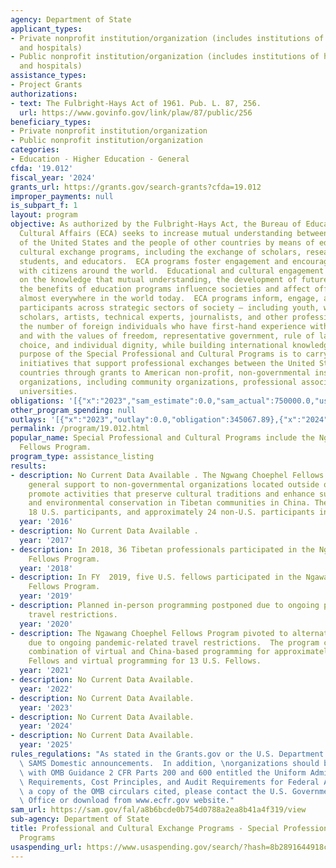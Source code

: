 ```yaml
---
agency: Department of State
applicant_types:
- Private nonprofit institution/organization (includes institutions of higher education
  and hospitals)
- Public nonprofit institution/organization (includes institutions of higher education
  and hospitals)
assistance_types:
- Project Grants
authorizations:
- text: The Fulbright-Hays Act of 1961. Pub. L. 87, 256.
  url: https://www.govinfo.gov/link/plaw/87/public/256
beneficiary_types:
- Private nonprofit institution/organization
- Public nonprofit institution/organization
categories:
- Education - Higher Education - General
cfda: '19.012'
fiscal_year: '2024'
grants_url: https://grants.gov/search-grants?cfda=19.012
improper_payments: null
is_subpart_f: 1
layout: program
objective: As authorized by the Fulbright-Hays Act, the Bureau of Educational and
  Cultural Affairs (ECA) seeks to increase mutual understanding between the people
  of the United States and the people of other countries by means of educational and
  cultural exchange programs, including the exchange of scholars, researchers, professionals,
  students, and educators.  ECA programs foster engagement and encourage dialogue
  with citizens around the world.  Educational and cultural engagement is premised
  on the knowledge that mutual understanding, the development of future leaders, and
  the benefits of education programs influence societies and affect official decision-making
  almost everywhere in the world today.  ECA programs inform, engage, and influence
  participants across strategic sectors of society – including youth, women, teachers,
  scholars, artists, technical experts, journalists, and other professionals – increasing
  the number of foreign individuals who have first-hand experience with Americans
  and with the values of freedom, representative government, rule of law, economic
  choice, and individual dignity, while building international knowledge among Americans.  The
  purpose of the Special Professional and Cultural Programs is to carry out Congressionally-directed
  initiatives that support professional exchanges between the United States and select
  countries through grants to American non-profit, non-governmental institutions and
  organizations, including community organizations, professional associations, and
  universities.
obligations: '[{"x":"2023","sam_estimate":0.0,"sam_actual":750000.0,"usa_spending_actual":337732.52},{"x":"2024","sam_estimate":0.0,"sam_actual":750000.0,"usa_spending_actual":275162.38},{"x":"2025","sam_estimate":0.0,"sam_actual":750000.0,"usa_spending_actual":2329.09}]'
other_program_spending: null
outlays: '[{"x":"2023","outlay":0.0,"obligation":345067.89},{"x":"2024","outlay":0.0,"obligation":278220.0},{"x":"2025","outlay":0.0,"obligation":3072.25}]'
permalink: /program/19.012.html
popular_name: Special Professional and Cultural Programs include the Ngawang Choephel
  Fellows Program.
program_type: assistance_listing
results:
- description: No Current Data Available . The Ngwang Choephel Fellows Program provides
    general support to non-governmental organizations located outside of China which
    promote activities that preserve cultural traditions and enhance sustainable development
    and environmental conservation in Tibetan communities in China. There were approximately
    18 U.S. participants, and approximately 24 non-U.S. participants in FY 2016.
  year: '2016'
- description: No Current Data Available .
  year: '2017'
- description: In 2018, 36 Tibetan professionals participated in the Ngawang Choephel
    Fellows Program.
  year: '2018'
- description: In FY  2019, five U.S. fellows participated in the Ngawang Choephel
    Fellows Program.
  year: '2019'
- description: Planned in-person programming postponed due to ongoing pandemic-related
    travel restrictions.
  year: '2020'
- description: The Ngawang Choephel Fellows Program pivoted to alternative programming
    due to ongoing pandemic-related travel restrictions.  The program conducted a
    combination of virtual and China-based programming for approximately 14 Tibetan
    Fellows and virtual programming for 13 U.S. Fellows.
  year: '2021'
- description: No Current Data Available.
  year: '2022'
- description: No Current Data Available.
  year: '2023'
- description: No Current Data Available.
  year: '2024'
- description: No Current Data Available.
  year: '2025'
rules_regulations: "As stated in the Grants.gov or the U.S. Department of State's\
  \ SAMS Domestic announcements.  In addition, \norganizations should be familiar\
  \ with OMB Guidance 2 CFR Parts 200 and 600 entitled the Uniform Administrative\
  \ Requirements, Cost Principles, and Audit Requirements for Federal Awards.  For\
  \ a copy of the OMB circulars cited, please contact the U.S. Government Publishing\
  \ Office or download from www.ecfr.gov website."
sam_url: https://sam.gov/fal/a8b6bcde0b754d0788a2ea8b41a4f319/view
sub-agency: Department of State
title: Professional and Cultural Exchange Programs - Special Professional and Cultural
  Programs
usaspending_url: https://www.usaspending.gov/search/?hash=8b2891644918c3c468412a75fd618576
---
```

